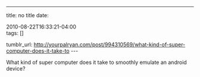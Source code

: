 ---
title: no title
date:

 2010-08-22T16:33:21-04:00  
tags:  []

tumblr_url:
http://yourpalryan.com/post/994310569/what-kind-of-super-computer-does-it-take-to
\-\--

What kind of super computer does it take to smoothly emulate an android
device?
